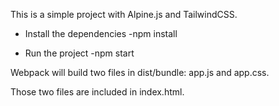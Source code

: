 This is a simple project with Alpine.js and TailwindCSS.

* Install the dependencies
-npm install


* Run the project
-npm start

Webpack will build two files in dist/bundle: app.js and app.css.

Those two files are included in index.html.

